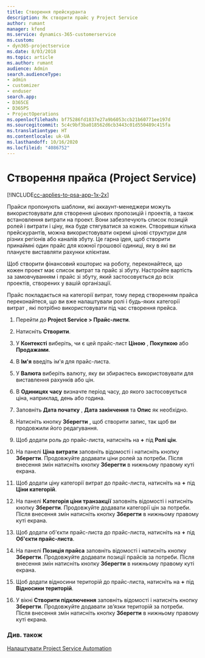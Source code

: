 ```yaml
---
title: Створення прейскуранта
description: Як створити прайс у Project Service
author: rumant
manager: kfend
ms.service: dynamics-365-customerservice
ms.custom:
- dyn365-projectservice
ms.date: 8/03/2018
ms.topic: article
ms.author: rumant
audience: Admin
search.audienceType:
- admin
- customizer
- enduser
search.app:
- D365CE
- D365PS
- ProjectOperations
ms.openlocfilehash: bf75286fd1837e27a9b6053ccb21b60771ee197d
ms.sourcegitcommit: 5c4c9bf3ba018562d6cb3443c01d550489c415fa
ms.translationtype: HT
ms.contentlocale: uk-UA
ms.lasthandoff: 10/16/2020
ms.locfileid: "4086752"
---
```

# <a name="create-a-price-list-project-service"></a>Створення прайса (Project Service)

[!INCLUDE[cc-applies-to-psa-app-1x-2x](../includes/cc-applies-to-psa-app-1x-2x.md)]

Прайси пропонують шаблони, які аккаунт-менеджери можуть використовувати для створення цінових пропозицій і проектів, а також встановлення витрати на проект. Вони забезпечують список позицій ролей і витрати і ціну, яка буде стягуватися за кожен. Створивши кілька прейскурантів, можна використовувати окремі цінові структури для різних регіонів або каналів збуту. Це гарна ідея, щоб створити принаймні один прайс для кожної грошової одиниці, яку в які ви плануєте виставляти рахунки клієнтам.  
  
Щоб створити фінансовий кошторис на роботу, переконайтеся, що кожен проект має список витрат та прайс зі збуту. Настройте вартість за замовчуванням і прайс зі збуту, який застосовується до всіх проектів, створених у вашій організації.  
  
Прайс покладається на категорії витрат, тому перед створенням прайса переконайтеся, що ви вже налаштували ролі і будь-яких категорії витрат , які потрібно використовувати під час створення прейса.  
  
1.  Перейти до **Project Service > Прайс-листи**.  
  
2.  Натисніть **Створити**.  
  
3.  У **Контексті** виберіть, чи є цей прайс-лист **Ціною** , **Покупкою** або **Продажами**.  
  
4.  В **Ім'я** введіть ім'я для прайс-листа.  
  
5.  У **Валюта** виберіть валюту, яку ви збираєтесь використовувати для виставлення рахунків або цін.  
  
6.  В **Одиницях часу** визначте період часу, до якого застосовується ціна, наприклад, день або година.  
  
7.  Заповніть **Дата початку** , **Дата закінчення** та **Опис** як необхідно.   
  
8.  Натисніть кнопку **Зберегти** , щоб створити запис, так щоб ви продовжили його редагування.  
  
9. Щоб додати роль до прайс-листа, натисніть на **+** під **Ролі цін**.  
  
10. На панелі **Ціна витрати** заповніть відомості і натисніть кнопку **Зберегти**. Продовжуйте додавати ціни ролей за потреби. Після внесення змін натисніть кнопку **Зберегти** в нижньому правому куті екрана.  
  
11. Щоб додати ціну категорії витрат до прайс-листа, натисніть на **+** під **Ціни категорій**.  
  
12. На панелі **Категорія ціни транзакції** заповніть відомості і натисніть кнопку **Зберегти**. Продовжуйте додавати категорії цін за потреби. Після внесення змін натисніть кнопку **Зберегти** в нижньому правому куті екрана.  
  
13. Щоб додати об'єкти прайс-листа до прайс-листа, натисніть на **+** під **Об'єкти прайс-листа**.  
  
14. На панелі **Позиція прайса** заповніть відомості і натисніть кнопку **Зберегти**. Продовжуйте додавати позиції прайсів за потреби. Після внесення змін натисніть кнопку **Зберегти** в нижньому правому куті екрана.  
  
15. Щоб додати відносини територій до прайс-листа, натисніть на **+** під **Відносини територій**.  
  
16. У вікні **Створити підключення** заповніть відомості і натисніть кнопку **Зберегти**. Продовжуйте додавати зв’язки територій за потреби. Після внесення змін натисніть кнопку **Зберегти** в нижньому правому куті екрана.  
  
### <a name="see-also"></a>Див. також  
 [Налаштувати Project Service Automation](../psa/configure.md)
